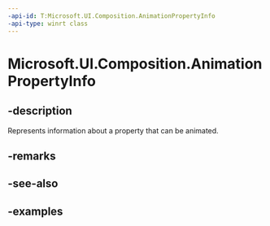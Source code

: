 ```yaml
---
-api-id: T:Microsoft.UI.Composition.AnimationPropertyInfo
-api-type: winrt class
---
```


<!-- Class syntax.
public class AnimationPropertyInfo : CompositionObject, CompositionObject
-->

# Microsoft.UI.Composition.AnimationPropertyInfo

## -description

Represents information about a property that can be animated.

## -remarks

## -see-also

## -examples

